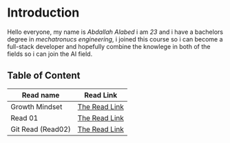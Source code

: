 # Introduction
Hello everyone,
my name is *Abdallah Alabed* i am *23* and i have a bachelors degree in *mechatronucs engineering*, i joined this course so i can become a full-stack developer and hopefully combine the knowlege in both of the fields so i can join the AI field.

## Table of Content

|Read name | Read Link|
|-----|-----|
|Growth Mindset | [The Read Link](https://abdallah-alabed.github.io/Reading-Notes/Growth)|
|Read 01 | [The Read Link](https://abdallah-alabed.github.io/Reading-Notes/Read01)|
|Git Read (Read02)|[The Read Link](https://abdallah-alabed.github.io/Reading-Notes/GitRead)|